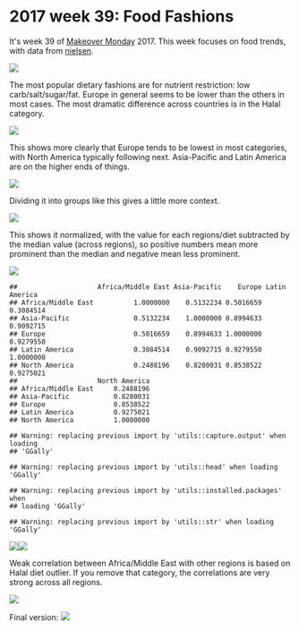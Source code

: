 2017 week 39: Food Fashions
================

It's week 39 of [Makeover Monday](http://www.makeovermonday.co.uk/data/) 2017. This week focuses on food trends, with data from [nielsen](http://www.nielsen.com/content/dam/nielsenglobal/eu/docs/pdf/Global%20Ingredient%20and%20Out-of-Home%20Dining%20Trends%20Report%20FINAL%20(1).pdf).

![](2017-week-39_files/figure-markdown_github-ascii_identifiers/unnamed-chunk-2-1.png)

The most popular dietary fashions are for nutrient restriction: low carb/salt/sugar/fat. Europe in general seems to be lower than the others in most cases. The most dramatic difference across countries is in the Halal category.

![](2017-week-39_files/figure-markdown_github-ascii_identifiers/unnamed-chunk-3-1.png)

This shows more clearly that Europe tends to be lowest in most categories, with North America typically following next. Asia-Pacific and Latin America are on the higher ends of things.

![](2017-week-39_files/figure-markdown_github-ascii_identifiers/unnamed-chunk-4-1.png)

Dividing it into groups like this gives a little more context.

![](2017-week-39_files/figure-markdown_github-ascii_identifiers/unnamed-chunk-5-1.png)

This shows it normalized, with the value for each regions/diet subtracted by the median value (across regions), so positive numbers mean more prominent than the median and negative mean less prominent.

![](2017-week-39_files/figure-markdown_github-ascii_identifiers/unnamed-chunk-6-1.png)

    ##                    Africa/Middle East Asia-Pacific    Europe Latin America
    ## Africa/Middle East          1.0000000    0.5132234 0.5016659     0.3084514
    ## Asia-Pacific                0.5132234    1.0000000 0.8994633     0.9092715
    ## Europe                      0.5016659    0.8994633 1.0000000     0.9279550
    ## Latin America               0.3084514    0.9092715 0.9279550     1.0000000
    ## North America               0.2488196    0.8280031 0.8538522     0.9275021
    ##                    North America
    ## Africa/Middle East     0.2488196
    ## Asia-Pacific           0.8280031
    ## Europe                 0.8538522
    ## Latin America          0.9275021
    ## North America          1.0000000

    ## Warning: replacing previous import by 'utils::capture.output' when loading
    ## 'GGally'

    ## Warning: replacing previous import by 'utils::head' when loading 'GGally'

    ## Warning: replacing previous import by 'utils::installed.packages' when
    ## loading 'GGally'

    ## Warning: replacing previous import by 'utils::str' when loading 'GGally'

![](2017-week-39_files/figure-markdown_github-ascii_identifiers/unnamed-chunk-7-1.png)![](2017-week-39_files/figure-markdown_github-ascii_identifiers/unnamed-chunk-7-2.png)

Weak correlation between Africa/Middle East with other regions is based on Halal diet outlier. If you remove that category, the correlations are very strong across all regions.

![](2017-week-39_files/figure-markdown_github-ascii_identifiers/unnamed-chunk-8-1.png)

Final version: ![](2017-week-39_files/figure-markdown_github-ascii_identifiers/unnamed-chunk-9-1.png)
